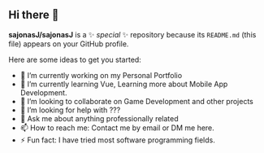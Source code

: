 ## Hi there 👋


**sajonasJ/sajonasJ** is a ✨ _special_ ✨ repository because its `README.md` (this file) appears on your GitHub profile.

Here are some ideas to get you started:

- 🔭 I’m currently working on my Personal Portfolio
- 🌱 I’m currently learning Vue, Learning more about Mobile App Development.
- 👯 I’m looking to collaborate on Game Development and other projects
- 🤔 I’m looking for help with ???
- 💬 Ask me about anything professionally related
- 📫 How to reach me: Contact me by email or DM me here.
- ⚡ Fun fact: I have tried most software programming fields.
